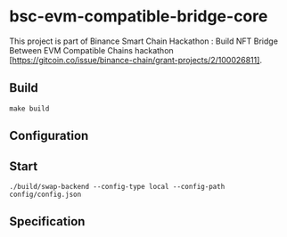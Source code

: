 # bsc-evm-compatible-bridge-core

This project is part of Binance Smart Chain Hackathon : Build NFT Bridge Between EVM Compatible Chains hackathon [https://gitcoin.co/issue/binance-chain/grant-projects/2/100026811].


## Build

```shell script
make build
```

## Configuration

## Start

```shell script
./build/swap-backend --config-type local --config-path config/config.json
```

## Specification

